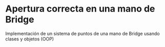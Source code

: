 # Apertura correcta en una mano de Bridge

Implementación de un sistema de puntos de una mano de Bridge usando clases y objetos (OOP)
